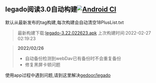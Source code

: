 ## legado阅读3.0自动构建[![Android CI](https://github.com/10bits/gedoor-Build/workflows/Android%20CI/badge.svg)](https://github.com/10bits/gedoor-Build/actions)

默认从最新发布的tag构建,每次构建会自动清空18PlusList.txt

> 最新构建下载:[legado-3.22.022623.apk](https://github.com/xianum/gedoor-Build/releases/download/legado-3.22.022623/legado-3.22.022623.apk) 上次构建时间:2022-02-27 02:19:23
<!--start-->
> **2022/02/26**
> 
> * 自动备份检测到webDav已有备份时不会重复备份
> * 修复黑屏卡顿问题
<!--end-->
  
使用app过程中遇到问题,请到这里解决[gedoor/legado](https://github.com/gedoor/legado/issues)

